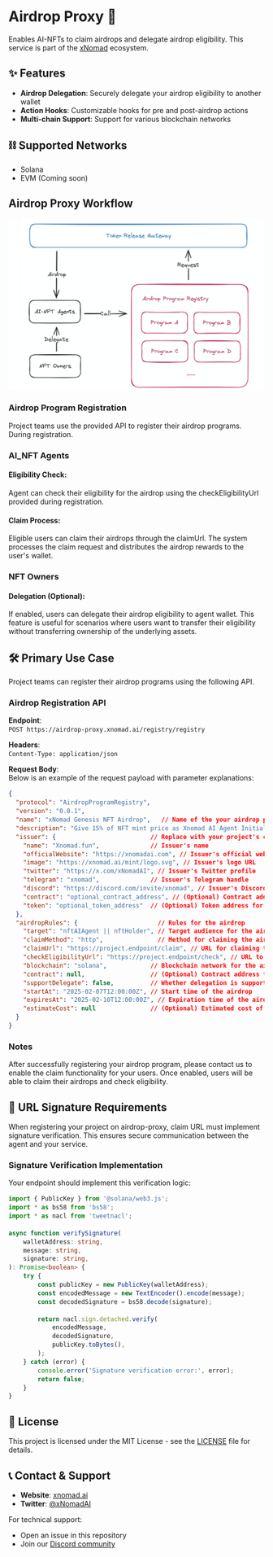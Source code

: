 # Airdrop Proxy 🎯
Enables AI-NFTs to claim airdrops and delegate airdrop eligibility. This service is part of the [xNomad](https://docs.xnomad.ai/) ecosystem.

## ✨ Features

- **Airdrop Delegation**: Securely delegate your airdrop eligibility to another wallet
- **Action Hooks**: Customizable hooks for pre and post-airdrop actions
- **Multi-chain Support**: Support for various blockchain networks

## ⛓️ Supported Networks
- Solana
- EVM (Coming soon)
## Airdrop Proxy Workflow
![Airdrop Proxy Logic Diagram](./airdrop-proxy.jpg)  

### Airdrop Program Registration

Project teams use the provided API to register their airdrop programs.
During registration.

### AI_NFT Agents
#### Eligibility Check:

Agent can check their eligibility for the airdrop using the checkEligibilityUrl provided during registration.
#### Claim Process:

Eligible users can claim their airdrops through the claimUrl.
The system processes the claim request and distributes the airdrop rewards to the user's wallet.

### NFT Owners
#### Delegation (Optional):

If enabled, users can delegate their airdrop eligibility to agent wallet.
This feature is useful for scenarios where users want to transfer their eligibility without transferring ownership of the underlying assets.


## 🛠️ Primary Use Case  
Project teams can register their airdrop programs using the following API. 

### Airdrop Registration API  

**Endpoint**:  
`POST https://airdrop-proxy.xnomad.ai/registry/registry`  

**Headers**:  
`Content-Type: application/json`  

**Request Body**:  
Below is an example of the request payload with parameter explanations:  

```json  
{  
  "protocol": "AirdropProgramRegistry",
  "version": "0.0.1",
  "name": "xNomad Genesis NFT Airdrop",   // Name of the your airdrop program  
  "description": "Give 15% of NFT mint price as Xnomad AI Agent Initial funds", // Description of the your airdrop program  
  "issuer": {                          // Replace with your project's corresponding information  
    "name": "Xnomad.fun",              // Issuer's name  
    "officialWebsite": "https://xnomadai.com", // Issuer's official website  
    "image": "https://xnomad.ai/mint/logo.svg", // Issuer's logo URL  
    "twitter": "https://x.com/xNomadAI", // Issuer's Twitter profile  
    "telegram": "xnomad",              // Issuer's Telegram handle  
    "discord": "https://discord.com/invite/xnomad", // Issuer's Discord link  
    "contract": "optional_contract_address", // (Optional) Contract address for the airdrop  
    "token": "optional_token_address"  // (Optional) Token address for the airdrop  
  },  
  "airdropRules": {                      // Rules for the airdrop  
    "target": "nftAIAgent || nftHolder", // Target audience for the airdrop  
    "claimMethod": "http",               // Method for claiming the airdrop  
    "claimUrl": "https://project.endpoint/claim", // URL for claiming the airdrop  
    "checkEligibilityUrl": "https://project.endpoint/check", // URL to check eligibility  
    "blockchain": "solana",            // Blockchain network for the airdrop  
    "contract": null,                  // (Optional) Contract address for the airdrop  
    "supportDelegate": false,          // Whether delegation is supported  
    "startAt": "2025-02-07T12:00:00Z", // Start time of the airdrop  
    "expiresAt": "2025-02-10T12:00:00Z", // Expiration time of the airdrop  
    "estimateCost": null               // (Optional) Estimated cost of the airdrop  
  }  
}
```

### Notes
After successfully registering your airdrop program, please contact us to enable the claim functionality for your users.
Once enabled, users will be able to claim their airdrops and check eligibility.

## 🔐 URL Signature Requirements

When registering your project on airdrop-proxy, claim URL must implement signature verification. This ensures secure communication between the agent and your service.

### Signature Verification Implementation

Your endpoint should implement this verification logic:

```typescript
import { PublicKey } from '@solana/web3.js';
import * as bs58 from 'bs58';
import * as nacl from 'tweetnacl';

async function verifySignature(
    walletAddress: string,
    message: string,
    signature: string,
): Promise<boolean> {
    try {
        const publicKey = new PublicKey(walletAddress);
        const encodedMessage = new TextEncoder().encode(message);
        const decodedSignature = bs58.decode(signature);

        return nacl.sign.detached.verify(
            encodedMessage,
            decodedSignature,
            publicKey.toBytes(),
        );
    } catch (error) {
        console.error('Signature verification error:', error);
        return false;
    }
}
```
## 📜 License

This project is licensed under the MIT License - see the [LICENSE](LICENSE) file for details.

## 📞 Contact & Support

- **Website**: [xnomad.ai](https://xnomad.ai)
- **Twitter**: [@xNomadAI](https://x.com/xNomadAI)

For technical support:
- Open an issue in this repository
- Join our [Discord community](https://discord.gg/xnomad)

